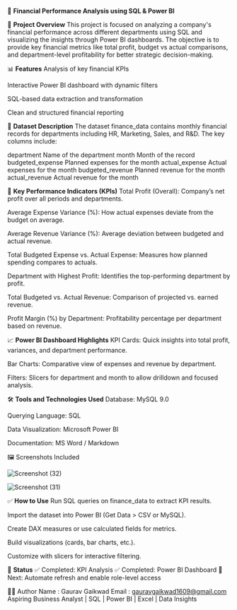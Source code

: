💼 **Financial Performance Analysis using SQL & Power BI**

📌 **Project Overview**
This project is focused on analyzing a company's financial performance across different departments using SQL and visualizing the insights through Power BI dashboards. 
The objective is to provide key financial metrics like total profit, budget vs actual comparisons, and department-level profitability for better strategic decision-making.


📊 **Features**
Analysis of key financial KPIs

Interactive Power BI dashboard with dynamic filters

SQL-based data extraction and transformation

Clean and structured financial reporting


📁 **Dataset Description**
The dataset finance_data contains monthly financial records for departments including HR, Marketing, Sales, and R&D. The key columns include:

department	Name of the department
month	Month of the record
budgeted_expense	Planned expenses for the month
actual_expense	Actual expenses for the month
budgeted_revenue	Planned revenue for the month
actual_revenue	Actual revenue for the month


📌 **Key Performance Indicators (KPIs)**
Total Profit (Overall): Company’s net profit over all periods and departments.

Average Expense Variance (%): How actual expenses deviate from the budget on average.

Average Revenue Variance (%): Average deviation between budgeted and actual revenue.

Total Budgeted Expense vs. Actual Expense: Measures how planned spending compares to actuals.

Department with Highest Profit: Identifies the top-performing department by profit.

Total Budgeted vs. Actual Revenue: Comparison of projected vs. earned revenue.

Profit Margin (%) by Department: Profitability percentage per department based on revenue.


📈 **Power BI Dashboard Highlights**
KPI Cards: Quick insights into total profit, variances, and department performance.

Bar Charts: Comparative view of expenses and revenue by department.

Filters: Slicers for department and month to allow drilldown and focused analysis.


🛠️ **Tools and Technologies Used**
Database: MySQL 9.0

Querying Language: SQL

Data Visualization: Microsoft Power BI

Documentation: MS Word / Markdown


🖼️ Screenshots Included

![Screenshot (32)](https://github.com/user-attachments/assets/187b8c7d-c3c3-4619-949c-84470c701215)

![Screenshot (31)](https://github.com/user-attachments/assets/9aa0b13f-f44a-42a1-a496-7f2cfc90a517)







✅ **How to Use**
Run SQL queries on finance_data to extract KPI results.

Import the dataset into Power BI (Get Data > CSV or MySQL).

Create DAX measures or use calculated fields for metrics.

Build visualizations (cards, bar charts, etc.).

Customize with slicers for interactive filtering.

📅 **Status**
✅ Completed: KPI Analysis
✅ Completed: Power BI Dashboard
🚀 Next: Automate refresh and enable role-level access

🙋‍♂️ Author
Name : Gaurav Gaikwad
Email : gauravgaikwad1609@gmail.com
Aspiring Business Analyst | SQL | Power BI | Excel | Data Insights

